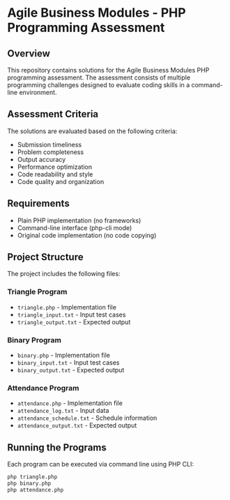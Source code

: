 # Agile Business Modules - PHP Programming Assessment

## Overview
This repository contains solutions for the Agile Business Modules PHP programming assessment. The assessment consists of multiple programming challenges designed to evaluate coding skills in a command-line environment.

## Assessment Criteria
The solutions are evaluated based on the following criteria:
- Submission timeliness
- Problem completeness
- Output accuracy
- Performance optimization
- Code readability and style
- Code quality and organization

## Requirements
- Plain PHP implementation (no frameworks)
- Command-line interface (php-cli mode)
- Original code implementation (no code copying)

## Project Structure
The project includes the following files:

### Triangle Program
- `triangle.php` - Implementation file
- `triangle_input.txt` - Input test cases
- `triangle_output.txt` - Expected output

### Binary Program
- `binary.php` - Implementation file
- `binary_input.txt` - Input test cases
- `binary_output.txt` - Expected output

### Attendance Program
- `attendance.php` - Implementation file
- `attendance_log.txt` - Input data
- `attendance_schedule.txt` - Schedule information
- `attendance_output.txt` - Expected output

## Running the Programs
Each program can be executed via command line using PHP CLI:

```bash
php triangle.php
php binary.php
php attendance.php
```




